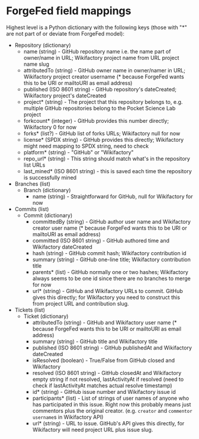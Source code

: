 # ForgeFed field mappings

Highest level is a Python dictionary with the following keys (those with "*" are not part of or deviate from ForgeFed model): 

* Repository (dictionary)
  * name (string) - GitHub repository name i.e. the name part of owner/name in URL; Wikifactory project name from URL project name slug
  * attributedTo (string) - GitHub owner name in owner/namer in URL; Wikifactory project creator username (* because ForgeFed wants this to be URI or mailtoURI as email address)
  * published (ISO 8601 string) - GitHub repository's dateCreated; Wikifactory project's dateCreated
  * project* (string) - The project that this repository belongs to, e.g. multiple GitHub repositories belong to the Pocket Science Lab project
  * forkcount* (integer) - GitHub provides this number directly; Wikifactory 0 for now
  * forks* (list?) - GitHub list of forks URLs; Wikifactory null for now
  * license* (SPDX string) - GitHub provides this directly; Wikifactory might need mapping to SPDX string, need to check
  * platform* (string) - "GitHub" or "Wikifactory"
  * repo_url* (string) - This string should match what's in the repository list URLs
  * last_mined* (ISO 8601 string) - this is saved each time the repository is successfully mined
* Branches (list)
  * Branch (dictionary)
    * name (string) - Straightforward for GitHub, null for Wikifactory for now
* Commits (list)
  * Commit (dictionary)
    * committedBy (string) - GitHub author user name and Wikifactory creator user name (* because ForgeFed wants this to be URI or mailtoURI as email address)
    * committed (ISO 8601 string) - GitHub authored time and Wikifactory dateCreated
    * hash (string) - GitHub commit hash; Wikifactory contribution id
    * summary (string) - GitHub one-line title; Wikifactory contribution title
    * parents* (list) - GitHub normally one or two hashes; Wikifactory always seems to be one id since there are no branches to merge for now
    * url* (string) - GitHub and Wikifactory URLs to commit. GitHub gives this directly; for Wikifactory you need to construct this from project URL and contribution slug.
* Tickets (list)
  * Ticket (dictionary)
    * attributedTo (string) - GitHub and Wikifactory user name (* because ForgeFed wants this to be URI or mailtoURI as email address)
    * summary (string) - GitHub title and Wikifactory title
    * published (ISO 8601 string) - GitHub publishedAt and Wikifactory dateCreated
    * isResolved (boolean) - True/False from GitHub closed and Wikifactory
    * resolved (ISO 8601 string) - GitHub closedAt and Wikifactory empty string if not resolved, lastActivityAt if resolved (need to check if lastActivityAt matches actual resolve timestamp)
    * id* (string) - GitHub issue number and Wikifactory issue id
    * participants* (list) - List of strings of user names of anyone who has participated in this issue. Right now this probably means just commentors plus the original creator. (e.g. `creator` and `commentor` `username`s in Wikifactory API)
    * url* (string) - URL to issue. GitHub's API gives this directly, for Wikifactory will need project URL plus issue slug.
